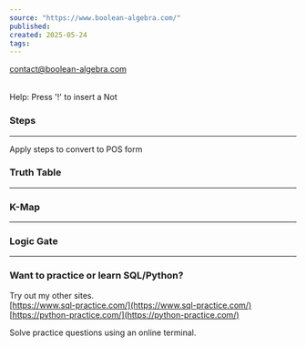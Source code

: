 ```yaml
---
source: "https://www.boolean-algebra.com/"
published:
created: 2025-05-24
tags:
---
```

[contact@boolean-algebra.com](https://www.boolean-algebra.com/)

|  |  |
| --- | --- |

  

Help: Press '!' to insert a Not

  

### Steps

---

Apply steps to convert to POS form

### Truth Table

---

### K-Map

---

### Logic Gate

---

  
  

### Want to practice or learn SQL/Python?

Try out my other sites.  
[https://www.sql-practice.com/](https://www.sql-practice.com/)  
[https://python-practice.com/](https://python-practice.com/)

Solve practice questions using an online terminal.